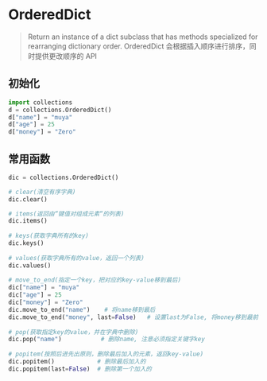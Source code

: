 # OrderedDict

> Return an instance of a dict subclass that has methods specialized for rearranging dictionary order.
> OrderedDict 会根据插入顺序进行排序，同时提供更改顺序的 API

## 初始化

```python
import collections
d = collections.OrderedDict()
d["name"] = "muya"
d["age"] = 25
d["money"] = "Zero"
```

## 常用函数

```python
dic = collections.OrderedDict()

# clear(清空有序字典)
dic.clear()

# items(返回由“键值对组成元素“的列表)
dic.items()
 
# keys(获取字典所有的key)
dic.keys()
 
# values(获取字典所有的value，返回一个列表)
dic.values()
 
# move_to_end(指定一个key，把对应的key-value移到最后)
dic["name"] = "muya"
dic["age"] = 25
dic["money"] = "Zero"
dic.move_to_end("name")    # 将name移到最后
dic.move_to_end("money", last=False)   # 设置last为False, 将money移到最前面
 
# pop(获取指定key的value，并在字典中删除)
dic.pop("name")           # 删除name, 注意必须指定关键字key
 
# popitem(按照后进先出原则，删除最后加入的元素，返回key-value)
dic.popitem()            # 删除最后加入的
dic.popitem(last=False)  # 删除第一个加入的
```

